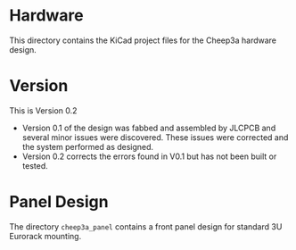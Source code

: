 # Hardware
This directory contains the KiCad project files for the Cheep3a hardware design.

# Version
This is Version 0.2

* Version 0.1 of the design was fabbed and assembled by JLCPCB and several minor
issues were discovered. These issues were corrected and the system performed as
designed.
* Version 0.2 corrects the errors found in V0.1 but has not been built or tested.

# Panel Design
The directory `cheep3a_panel` contains a front panel design for standard 3U
Eurorack mounting.

